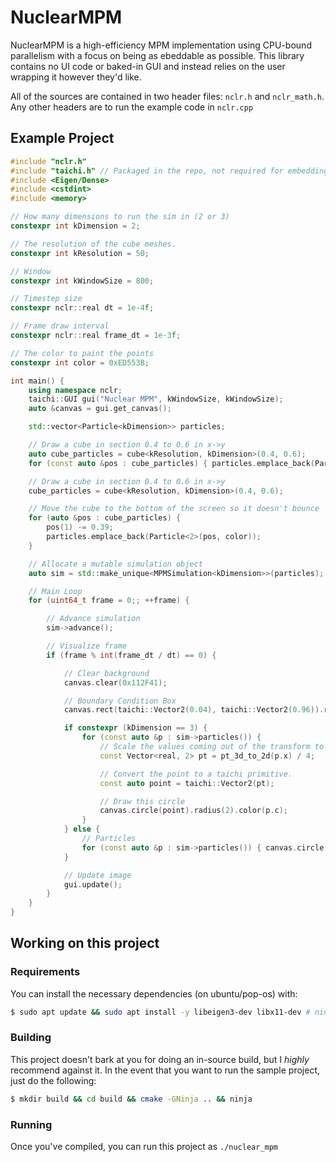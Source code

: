 # NuclearMPM
NuclearMPM is a high-efficiency MPM implementation using CPU-bound parallelism with a focus on being as ebeddable as possible. This library contains no UI code or baked-in GUI and instead relies on the user wrapping it however they'd like.

All of the sources are contained in two header files: `nclr.h` and `nclr_math.h`. Any other headers are to run the example code in `nclr.cpp`

## Example Project
```cpp
#include "nclr.h"
#include "taichi.h" // Packaged in the repo, not required for embedding.
#include <Eigen/Dense>
#include <cstdint>
#include <memory>

// How many dimensions to run the sim in (2 or 3)
constexpr int kDimension = 2;

// The resolution of the cube meshes.
constexpr int kResolution = 50;

// Window
constexpr int kWindowSize = 800;

// Timestep size
constexpr nclr::real dt = 1e-4f;

// Frame draw interval
constexpr nclr::real frame_dt = 1e-3f;

// The color to paint the points
constexpr int color = 0xED553B;

int main() {
    using namespace nclr;
    taichi::GUI gui("Nuclear MPM", kWindowSize, kWindowSize);
    auto &canvas = gui.get_canvas();

    std::vector<Particle<kDimension>> particles;

    // Draw a cube in section 0.4 to 0.6 in x->y
    auto cube_particles = cube<kResolution, kDimension>(0.4, 0.6);
    for (const auto &pos : cube_particles) { particles.emplace_back(Particle<kDimension>(pos, color)); }

    // Draw a cube in section 0.4 to 0.6 in x->y
    cube_particles = cube<kResolution, kDimension>(0.4, 0.6);

    // Move the cube to the bottom of the screen so it doesn't bounce
    for (auto &pos : cube_particles) {
        pos(1) -= 0.39;
        particles.emplace_back(Particle<2>(pos, color));
    }

    // Allocate a mutable simulation object
    auto sim = std::make_unique<MPMSimulation<kDimension>>(particles);

    // Main Loop
    for (uint64_t frame = 0;; ++frame) {

        // Advance simulation
        sim->advance();

        // Visualize frame
        if (frame % int(frame_dt / dt) == 0) {

            // Clear background
            canvas.clear(0x112F41);

            // Boundary Condition Box
            canvas.rect(taichi::Vector2(0.04), taichi::Vector2(0.96)).radius(2).color(0x4FB99F).close();

            if constexpr (kDimension == 3) {
                for (const auto &p : sim->particles()) {
                    // Scale the values coming out of the transform to 0-1 (your mileage _will_ vary)
                    const Vector<real, 2> pt = pt_3d_to_2d(p.x) / 4;

                    // Convert the point to a taichi primitive.
                    const auto point = taichi::Vector2(pt);

                    // Draw this circle
                    canvas.circle(point).radius(2).color(p.c);
                }
            } else {
                // Particles
                for (const auto &p : sim->particles()) { canvas.circle(taichi::Vector2(p.x)).radius(2).color(p.c); }
            }

            // Update image
            gui.update();
        }
    }
} 
```

## Working on this project
### Requirements
You can install the necessary dependencies (on ubuntu/pop-os) with:
```bash
$ sudo apt update && sudo apt install -y libeigen3-dev libx11-dev # ninja-build if you want to use ninja
```
### Building
This project doesn't bark at you for doing an in-source build, but I _highly_ recommend against it. In the event that you want to run the sample project, just do the following:
```bash
$ mkdir build && cd build && cmake -GNinja .. && ninja
```

### Running
Once you've compiled, you can run this project as `./nuclear_mpm`
